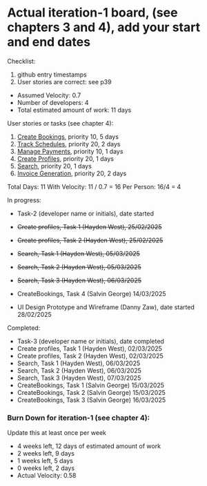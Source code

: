 # Actual iteration-1 board, (see chapters 3 and 4), add your start and end dates 

Checklist: 
1. github entry timestamps
2. User stories are correct: see p39

* Assumed Velocity: 0.7
* Number of developers: 4
* Total estimated amount of work: 11 days

User stories or tasks (see chapter 4):
1. [Create Bookings](./user_stories/user_story_01_CreateBookings.md), priority 10, 5 days 
2. [Track Schedules](./user_stories/user_story_02_TrackSchedules.md), priority 20, 2 days
3. [Manage Payments](./user_stories/user_story_03_ManagePayments.md), priority 10, 1 days
4. [Create Profiles](./user_stories/user_story_04_CreateProfiles), priority 20, 1 days 
5. [Search](./user_stories/user_story_05_Search.md), priority 20, 1 days 
6. [Invoice Generation](./user_stories/user_story_06_InvoiceGeneration.md), priority 20, 2 days

Total Days: 11
With Velocity: 11 / 0.7 = 16
Per Person: 16/4 = 4

In progress:
* Task-2 (developer name or initials), date started
* ~~Create profiles, Task 1 (Hayden West), 25/02/2025~~
* ~~Create profiles, Task 2 (Hayden West), 25/02/2025~~
* ~~Search, Task 1 (Hayden West), 05/03/2025~~
* ~~Search, Task 2 (Hayden West), 05/03/2025~~
* ~~Search, Task 3 (Hayden West), 06/03/2025~~
* CreateBookings, Task 4 (Salvin George) 14/03/2025

* UI Design Prototype and Wireframe (Danny Zaw), date started 28/02/2025

Completed:
* Task-3 (developer name or initials), date completed
* Create profiles, Task 1 (Hayden West), 02/03/2025
* Create profiles, Task 2 (Hayden West), 02/03/2025
* Search, Task 1 (Hayden West), 06/03/2025
* Search, Task 2 (Hayden West), 06/03/2025
* Search, Task 3 (Hayden West), 07/03/2025
* CreateBookings, Task 1 (Salvin George) 15/03/2025
* CreateBookings, Task 2 (Salvin George) 15/03/2025
* CreateBookings, Task 3 (Salvin George) 16/03/2025

### Burn Down for iteration-1 (see chapter 4):
Update this at least once per week
* 4 weeks left, 12 days of estimated amount of work 
* 2 weeks left, 9 days
* 1 weeks left, 5 days
* 0 weeks left, 2 days
* Actual Velocity: 0.58 